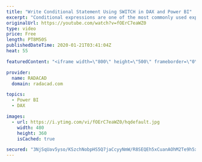 ```yaml
---
title: "Write Conditional Statement Using SWITCH in DAX and Power BI"
excerpt: "Conditional expressions are one of the most commonly used expressions in any language as well as DAX. However, in DAX, if you have multiple IF THEN expressions, there is an easier way of doing it; using a function called SWITCH, this video is about how you can use switch function in DAX and Power BI"
originalUrl: https://youtube.com/watch?v=fOErC7eaWZ0
type: video
price: Free
length: PT8M50S
publishedDateTime: 2020-01-21T03:41:04Z
heat: 55

featuredContent: "<iframe width=\"800\" height=\"500\" frameborder=\"0\" src=\"https://www.youtube.com/embed/fOErC7eaWZ0\" allow=\"accelerometer; autoplay; encrypted-media; gyroscope; picture-in-picture\" allowfullscreen></iframe>"

provider:
  name: RADACAD
  domain: radacad.com

topics:
  - Power BI
  - DAX

images:
  - url: https://i.ytimg.com/vi/fOErC7eaWZ0/hqdefault.jpg
    width: 480
    height: 360
    isCached: true

secured: "3NjSqUav5yso/KSzchNobpHS5Q7jaCcyyNmW/R8SEQEh5xCuanAOhM2Te9h5xHwVojd/YmM/6wqVE6k7fg/wDfDNIDKSbH01QHW2N2TNPx1s5u2IkW53H3t1QVijTvQbn54jZcSDWcxL6nO+yLAru6rjrnGd2xprZTAPJO5GI0R6ToI4DdcY3lTu432anvGjqRhtJH7HplcdKxTOJTb0JDSwehUUk25f01OAsFHZ7f9OuQhu1zJuNuFsbzeohhhRXMIGTrUk0YAHXhjaoh3L3AR8SWadvdwLK1QudrLP8rSQ8y7Zs7u+QIsyCI5u6qI6lHE/MVZ5I78Bzp2ca/AWry2h18BrZTK6QU8phcKp7S28PIComJs8I9yJPQcq+wHyOtI/5kpEBN6ag7wbuZ/vksLCk97QVRkpZ1pFmN/EDZ4=;W+A+7NGPx12b6k0Vg45b0A=="
---
```


